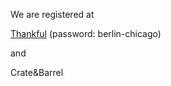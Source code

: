 We are registered at

[Thankful](https://thankfulregistry.com/tobanika) (password: berlin-chicago)

and

Crate&Barrel 
